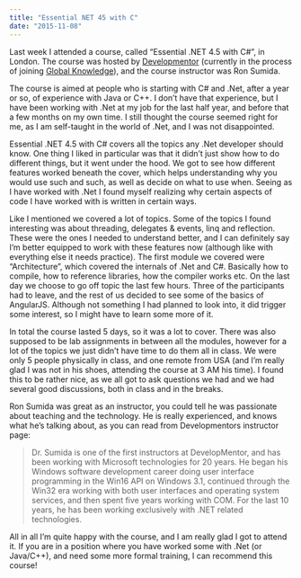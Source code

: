 ```yaml
---
title: "Essential NET 45 with C"
date: "2015-11-08"
---
```


Last week I attended a course, called “Essential .NET 4.5 with C#”, in London. The course was hosted by [Developmentor](https://www.develop.com/) (currently in the process of joining [Global Knowledge](http://www.globalknowledge.com/)), and the course instructor was Ron Sumida.

The course is aimed at people who is starting with C# and .Net, after a year or so, of experience with Java or C++. I don’t have that experience, but I have been working with .Net at my job for the last half year, and before that a few months on my own time. I still thought the course seemed right for me, as I am self-taught in the world of .Net, and I was not disappointed.

Essential .NET 4.5 with C# covers all the topics any .Net developer should know. One thing I liked in particular was that it didn’t just show how to do different things, but it went under the hood. We got to see how different features worked beneath the cover, which helps understanding why you would use such and such, as well as decide on what to use when. Seeing as I have worked with .Net I found myself realizing why certain aspects of code I have worked with is written in certain ways.

Like I mentioned we covered a lot of topics. Some of the topics I found interesting was about threading, delegates & events, linq and reflection. These were the ones I needed to understand better, and I can definitely say I’m better equipped to work with these features now (although like with everything else it needs practice). The first module we covered were “Architecture”, which covered the internals of .Net and C#. Basically how to compile, how to reference libraries, how the compiler works etc. On the last day we choose to go off topic the last few hours. Three of the participants had to leave, and the rest of us decided to see some of the basics of AngularJS. Although not something I had planned to look into, it did trigger some interest, so I might have to learn some more of it.

In total the course lasted 5 days, so it was a lot to cover. There was also supposed to be lab assignments in between all the modules, however for a lot of the topics we just didn’t have time to do them all in class. We were only 5 people physically in class, and one remote from USA (and I’m really glad I was not in his shoes, attending the course at 3 AM his time). I found this to be rather nice, as we all got to ask questions we had and we had several good discussions, both in class and in the breaks.

Ron Sumida was great as an instructor, you could tell he was passionate about teaching and the technology. He is really experienced, and knows what he’s talking about, as you can read from Developmentors instructor page:

> Dr. Sumida is one of the first instructors at DevelopMentor, and has been working with Microsoft technologies for 20 years. He began his Windows software development career doing user interface programming in the Win16 API on Windows 3.1, continued through the Win32 era working with both user interfaces and operating system services, and then spent five years working with COM. For the last 10 years, he has been working exclusively with .NET related technologies.

All in all I’m quite happy with the course, and I am really glad I got to attend it. If you are in a position where you have worked some with .Net (or Java/C++), and need some more formal training, I can recommend this course!
